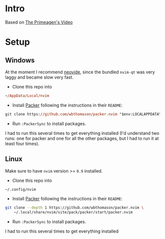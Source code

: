# Intro

Based on [The Primeagen's Video](https://www.youtube.com/watch?v=w7i4amO_zaE)

# Setup

## Windows

At the moment I recommend [neovide](https://neovide.dev/), since the bundled `nvim-qt` was
very laggy and became slow very fast.

- Clone this repo into

```ps
~/AppData/Local/nvim
```

- Install [Packer](https://github.com/wbthomason/packer.nvim) following the instructions in their
`README`:

```ps
git clone https://github.com/wbthomason/packer.nvim "$env:LOCALAPPDATA\nvim-data\site\pack\packer\start\packer.nvim"
```

- Run `:PackerSync` to install packages.

I had to run this several times to get everything installed (I'd understand two runs: one for packer
and one for all the other packages, but I had to run it at least four times).

## Linux

Make sure to have `nvim` version >= `0.9` installed.

- Clone this repo into

```sh
~/.config/nvim
```

- Install [Packer](https://github.com/wbthomason/packer.nvim) following the instructions in their
`README`:

```sh
git clone --depth 1 https://github.com/wbthomason/packer.nvim \
    ~/.local/share/nvim/site/pack/packer/start/packer.nvim
```

- Run `:PackerSync` to install packages.

I had to run this several times to get everything installed
